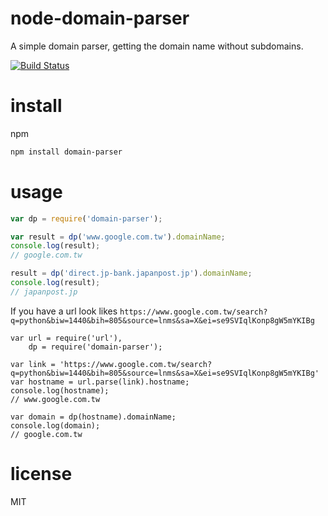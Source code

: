 node-domain-parser
=======================

A simple domain parser, getting the domain name without subdomains.

[![Build Status](https://travis-ci.org/kilfu0701/node-domain-parser.svg?branch=master)](https://travis-ci.org/kilfu0701/node-domain-parser)

install
=======

npm

```bash
npm install domain-parser
```

usage
=====

```javascript
var dp = require('domain-parser');

var result = dp('www.google.com.tw').domainName;
console.log(result);
// google.com.tw

result = dp('direct.jp-bank.japanpost.jp').domainName;
console.log(result);
// japanpost.jp
```

If you have a url look likes `https://www.google.com.tw/search?q=python&biw=1440&bih=805&source=lnms&sa=X&ei=se9SVIqlKonp8gW5mYKIBg`
```
var url = require('url'),
    dp = require('domain-parser');

var link = 'https://www.google.com.tw/search?q=python&biw=1440&bih=805&source=lnms&sa=X&ei=se9SVIqlKonp8gW5mYKIBg'
var hostname = url.parse(link).hostname;
console.log(hostname);
// www.google.com.tw

var domain = dp(hostname).domainName;
console.log(domain);
// google.com.tw
```

license
=======

MIT
